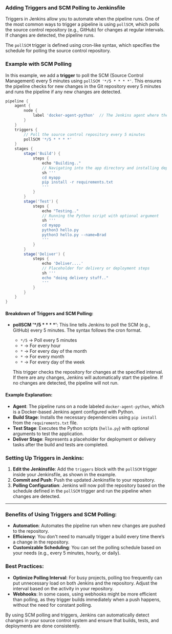 ### Adding Triggers and SCM Polling to Jenkinsfile

Triggers in Jenkins allow you to automate when the pipeline runs. One of the most common ways to trigger a pipeline is using `pollSCM`, which polls the source control repository (e.g., GitHub) for changes at regular intervals. If changes are detected, the pipeline runs.

The `pollSCM` trigger is defined using cron-like syntax, which specifies the schedule for polling the source control repository.

### Example with SCM Polling

In this example, we add a **trigger** to poll the SCM (Source Control Management) every 5 minutes using `pollSCM '*/5 * * * *'`. This ensures the pipeline checks for new changes in the Git repository every 5 minutes and runs the pipeline if any new changes are detected.

```groovy
pipeline {
    agent { 
        node {
            label 'docker-agent-python'  // The Jenkins agent where the pipeline will run
        }
    }
    triggers {
        // Poll the source control repository every 5 minutes
        pollSCM '*/5 * * * *'
    }
    stages {
        stage('Build') {
            steps {
                echo "Building.."
                // Navigating into the app directory and installing dependencies
                sh '''
                cd myapp
                pip install -r requirements.txt
                '''
            }
        }
        stage('Test') {
            steps {
                echo "Testing.."
                // Running the Python script with optional argument
                sh '''
                cd myapp
                python3 hello.py
                python3 hello.py --name=Brad
                '''
            }
        }
        stage('Deliver') {
            steps {
                echo 'Deliver....'
                // Placeholder for delivery or deployment steps
                sh '''
                echo "doing delivery stuff.."
                '''
            }
        }
    }
}
```

#### Breakdown of Triggers and SCM Polling:

- **pollSCM '*/5 * * * *'**: This line tells Jenkins to poll the SCM (e.g., GitHub) every 5 minutes. The syntax follows the cron format.
  - `*/5` → Poll every 5 minutes
  - `*` → For every hour
  - `*` → For every day of the month
  - `*` → For every month
  - `*` → For every day of the week
  
  This trigger checks the repository for changes at the specified interval. If there are any changes, Jenkins will automatically start the pipeline. If no changes are detected, the pipeline will not run.

#### Example Explanation:
- **Agent**: The pipeline runs on a node labeled `docker-agent-python`, which is a Docker-based Jenkins agent configured with Python.
- **Build Stage**: Installs the necessary dependencies using `pip install` from the `requirements.txt` file.
- **Test Stage**: Executes the Python scripts (`hello.py`) with optional arguments to test the application.
- **Deliver Stage**: Represents a placeholder for deployment or delivery tasks after the build and tests are completed.

### Setting Up Triggers in Jenkins:

1. **Edit the Jenkinsfile**: Add the `triggers` block with the `pollSCM` trigger inside your Jenkinsfile, as shown in the example.
2. **Commit and Push**: Push the updated Jenkinsfile to your repository.
3. **Polling Configuration**: Jenkins will now poll the repository based on the schedule defined in the `pollSCM` trigger and run the pipeline when changes are detected.

---

### Benefits of Using Triggers and SCM Polling:

- **Automation**: Automates the pipeline run when new changes are pushed to the repository.
- **Efficiency**: You don't need to manually trigger a build every time there’s a change in the repository.
- **Customizable Scheduling**: You can set the polling schedule based on your needs (e.g., every 5 minutes, hourly, or daily).

### Best Practices:
- **Optimize Polling Interval**: For busy projects, polling too frequently can put unnecessary load on both Jenkins and the repository. Adjust the interval based on the activity in your repository.
- **Webhooks**: In some cases, using webhooks might be more efficient than polling, as they trigger builds immediately when a push happens, without the need for constant polling.

By using SCM polling and triggers, Jenkins can automatically detect changes in your source control system and ensure that builds, tests, and deployments are done consistently.